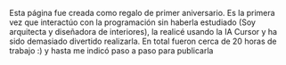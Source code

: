Esta página fue creada como regalo de primer aniversario. Es la primera vez que interactúo con la programación sin haberla estudiado (Soy arquitecta y diseñadora de interiores), la realicé usando la IA Cursor y ha sido demasiado divertido realizarla. 
En total fueron cerca de 20 horas de trabajo :) y hasta me indicó paso a paso para publicarla 
